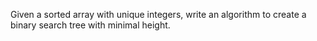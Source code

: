 Given a sorted  array with unique integers, write an algorithm to create a binary search tree with minimal height. 

